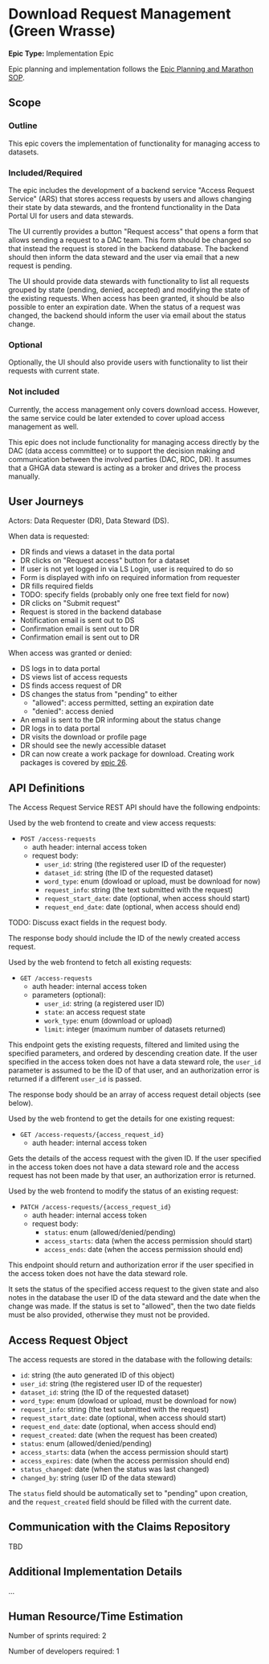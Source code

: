 # Download Request Management (Green Wrasse)

**Epic Type:** Implementation Epic

Epic planning and implementation follows the
[Epic Planning and Marathon SOP](https://docs.ghga-dev.de/main/sops/sop001_epic_planning.html).

## Scope

### Outline

This epic covers the implementation of functionality for managing access to datasets.

### Included/Required

The epic includes the development of a backend service "Access Request Service" (ARS)
that stores access requests by users and allows changing their state by data stewards,
and the frontend functionality in the Data Portal UI for users and data stewards.

The UI currently provides a button "Request access" that opens a form that allows sending
a request to a DAC team. This form should be changed so that instead the request is
stored in the backend database. The backend should then inform the data steward and
the user via email that a new request is pending.

The UI should provide data stewards with functionality to list all requests grouped
by state (pending, denied, accepted) and modifying the state of the existing requests.
When access has been granted, it should be also possible to enter an expiration date.
When the status of a request was changed, the backend should inform the user via email
about the status change.

### Optional

Optionally, the UI should also provide users with functionality to list their requests
with current state.

### Not included

Currently, the access management only covers download access. However, the same service
could be later extended to cover upload access management as well.

This epic does not include functionality for managing access directly by the DAC
(data access committee) or to support the decision making and communication between
the involved parties (DAC, RDC, DR). It assumes that a GHGA data steward is acting
as a broker and drives the process manually.

## User Journeys

Actors: Data Requester (DR), Data Steward (DS).

When data is requested:
- DR finds and views a dataset in the data portal
- DR clicks on "Request access" button for a dataset
- If user is not yet logged in via LS Login, user is required to do so
- Form is displayed with info on required information from requester
- DR fills required fields
- TODO: specify fields (probably only one free text field for now)
- DR clicks on "Submit request"
- Request is stored in the backend database
- Notification email is sent out to DS
- Confirmation email is sent out to DR
- Confirmation email is sent out to DR

When access was granted or denied:
- DS logs in to data portal
- DS views list of access requests
- DS finds access request of DR
- DS changes the status from "pending" to either
  - "allowed": access permitted, setting an expiration date
  - "denied": access denied
- An email is sent to the DR informing about the status change
- DR logs in to data portal
- DR visits the download or profile page
- DR should see the newly accessible dataset
- DR can now create a work package for download.
Creating work packages is covered by
[epic 26](https://github.com/ghga-de/epic-docs/blob/main/26-dracula-ant/technical_specification.md).

## API Definitions

The Access Request Service REST API should have the following endpoints:

Used by the web frontend to create and view access requests:

- `POST /access-requests`
  - auth header: internal access token
  - request body:
    - `user_id`: string (the registered user ID of the requester)
    - `dataset_id`: string (the ID of the requested dataset)
    - `word_type`: enum (dowload or upload, must be download for now)
    - `request_info`: string (the text submitted with the request)
    - `request_start_date`: date (optional, when access should start)
    - `request_end_date`: date (optional, when access should end)

TODO: Discuss exact fields in the request body.

The response body should include the ID of the newly created access request.

Used by the web frontend to fetch all existing requests:

- `GET /access-requests`
  - auth header: internal access token
  - parameters (optional):
    - `user_id`: string (a registered user ID)
    - `state`: an access request state
    - `work_type`: enum (download or upload)
    - `limit`: integer (maximum number of datasets returned)

This endpoint gets the existing requests, filtered and limited using the
specified parameters, and ordered by descending creation date.
If the user specified in the access token does not have a data steward role,
the `user_id` parameter is assumed to be the ID of that user,
and an authorization error is returned if a different `user_id` is passed.

The response body should be an array of access request detail objects
(see below).

Used by the web frontend to get the details for one existing request:

- `GET /access-requests/{access_request_id}`
  - auth header: internal access token

Gets the details of the access request with the given ID.
If the user specified in the access token does not have a data steward role
and the access request has not been made by that user, an authorization error
is returned.

Used by the web frontend to modify the status of an existing request:

- `PATCH /access-requests/{access_request_id}`
  - auth header: internal access token
  - request body:
    - `status`: enum (allowed/denied/pending)
    - `access_starts`: data (when the access permission should start)
    - `access_ends`: date (when the access permission should end)

This endpoint should return and authorization error if the user specified
in the access token does not have the data steward role.

It sets the status of the specified access request to the given state and
also notes in the database the user ID of the data steward and the date
when the change was made. If the status is set to "allowed", then the two
date fields must be also provided, otherwise they must not be provided.

## Access Request Object

The access requests are stored in the database with the following details:

- `id`: string (the auto generated ID of this object)
- `user_id`: string (the registered user ID of the requester)
- `dataset_id`: string (the ID of the requested dataset)
- `word_type`: enum (dowload or upload, must be download for now)
- `request_info`: string (the text submitted with the request)
- `request_start_date`: date (optional, when access should start)
- `request_end_date`: date (optional, when access should end)
- `request_created`: date (when the request has been created)
- `status`: enum (allowed/denied/pending)
- `access_starts`: data (when the access permission should start)
- `access_expires`: date (when the access permission should end)
- `status_changed`: date (when the status was last changed)
- `changed_by`: string (user ID of the data steward)

The `status` field should be automatically set to "pending" upon creation,
and the `request_created` field should be filled with the current date.

## Communication with the Claims Repository

TBD

## Additional Implementation Details

...

## Human Resource/Time Estimation

Number of sprints required: 2

Number of developers required: 1
